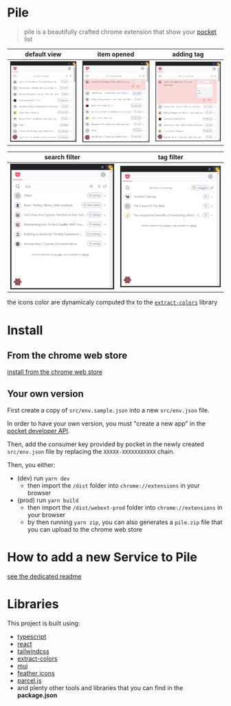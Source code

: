 # Pile

> pile is a beautifully crafted chrome extension that show your [pocket](https://getpocket.com) list

| default view | item opened | adding tag |
|-|-|-|
| ![example](img/pile.png) | ![example2](img/pile-opened.png) | ![example3](img/pile-tags.png) |

| search filter | tag filter |
|-|-|
| ![example4](img/pile-search-filter.png) | ![example5](img/pile-tag-filter.png) |

the icons color are dynamicaly computed thx to the [`extract-colors`][1] library

# Install
## From the chrome web store

[install from the chrome web store](https://chrome.google.com/webstore/detail/injagampgkalbbmhpemnfknoeghfenif)

## Your own version
First create a copy of `src/env.sample.json` into a new `src/env.json` file.

In order to have your own version, you must "create a new app" in the [pocket developer API](https://getpocket.com/developer/apps/).

Then, add the consumer key provided by pocket in the newly created `src/env.json` file by replacing the `XXXXX-XXXXXXXXXXX` chain.

Then, you either:
- (dev) run `yarn dev`
  - then import the `/dist` folder into `chrome://extensions` in your browser
- (prod) run `yarn build`
  - then import the `/dist/webext-prod` folder into `chrome://extensions` in your browser
  - by then running `yarn zip`, you can also generates a `pile.zip` file that you can upload to the chrome web store

# How to add a new Service to Pile
[see the dedicated readme](./src/services/README.md)
# Libraries
This project is built using:
- [typescript](https://www.typescriptlang.org/)
- [react](https://reactjs.org/)
- [tailwindcss](https://tailwindcss.com/)
- [extract-colors](https://github.com/Namide/extract-colors)
- [mui](https://mui.com/)
- [feather icons](https://feathericons.com/)
- [parcel.js](https://parceljs.org/)
- and plenty other tools and libraries that you can find in the **package.json**

[1]: https://github.com/Namide/extract-colors
